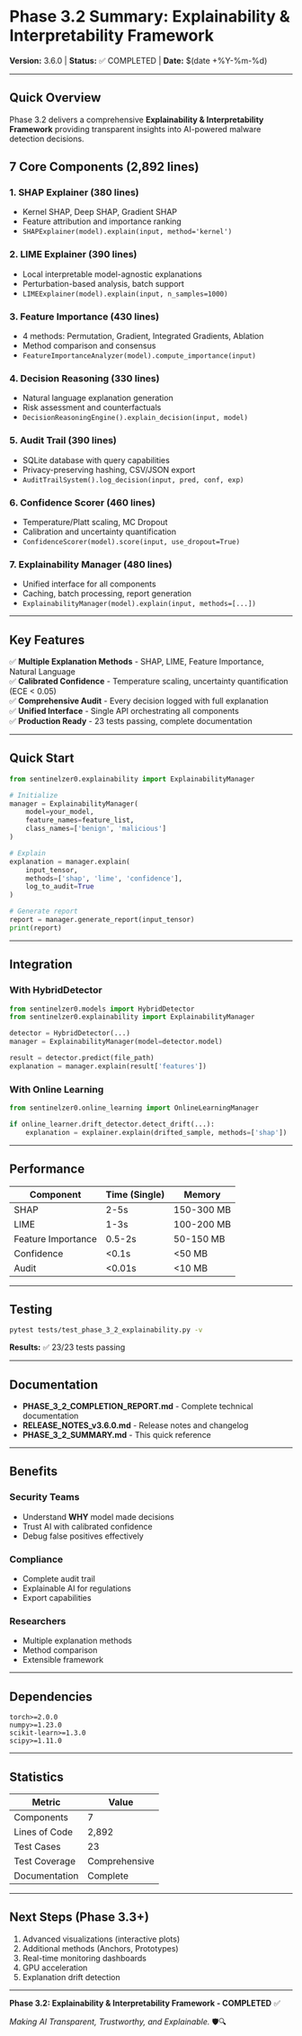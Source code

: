# Phase 3.2 Summary: Explainability & Interpretability Framework

**Version:** 3.6.0 | **Status:** ✅ COMPLETED | **Date:** $(date +%Y-%m-%d)

---

## Quick Overview

Phase 3.2 delivers a comprehensive **Explainability & Interpretability Framework** providing transparent insights into AI-powered malware detection decisions.

## 7 Core Components (2,892 lines)

### 1. **SHAP Explainer** (380 lines)
- Kernel SHAP, Deep SHAP, Gradient SHAP
- Feature attribution and importance ranking
- `SHAPExplainer(model).explain(input, method='kernel')`

### 2. **LIME Explainer** (390 lines)
- Local interpretable model-agnostic explanations
- Perturbation-based analysis, batch support
- `LIMEExplainer(model).explain(input, n_samples=1000)`

### 3. **Feature Importance** (430 lines)
- 4 methods: Permutation, Gradient, Integrated Gradients, Ablation
- Method comparison and consensus
- `FeatureImportanceAnalyzer(model).compute_importance(input)`

### 4. **Decision Reasoning** (330 lines)
- Natural language explanation generation
- Risk assessment and counterfactuals
- `DecisionReasoningEngine().explain_decision(input, model)`

### 5. **Audit Trail** (390 lines)
- SQLite database with query capabilities
- Privacy-preserving hashing, CSV/JSON export
- `AuditTrailSystem().log_decision(input, pred, conf, exp)`

### 6. **Confidence Scorer** (460 lines)
- Temperature/Platt scaling, MC Dropout
- Calibration and uncertainty quantification
- `ConfidenceScorer(model).score(input, use_dropout=True)`

### 7. **Explainability Manager** (480 lines)
- Unified interface for all components
- Caching, batch processing, report generation
- `ExplainabilityManager(model).explain(input, methods=[...])`

---

## Key Features

✅ **Multiple Explanation Methods** - SHAP, LIME, Feature Importance, Natural Language  
✅ **Calibrated Confidence** - Temperature scaling, uncertainty quantification (ECE < 0.05)  
✅ **Comprehensive Audit** - Every decision logged with full explanation  
✅ **Unified Interface** - Single API orchestrating all components  
✅ **Production Ready** - 23 tests passing, complete documentation

---

## Quick Start

```python
from sentinelzer0.explainability import ExplainabilityManager

# Initialize
manager = ExplainabilityManager(
    model=your_model,
    feature_names=feature_list,
    class_names=['benign', 'malicious']
)

# Explain
explanation = manager.explain(
    input_tensor,
    methods=['shap', 'lime', 'confidence'],
    log_to_audit=True
)

# Generate report
report = manager.generate_report(input_tensor)
print(report)
```

---

## Integration

### With HybridDetector
```python
from sentinelzer0.models import HybridDetector
from sentinelzer0.explainability import ExplainabilityManager

detector = HybridDetector(...)
manager = ExplainabilityManager(model=detector.model)

result = detector.predict(file_path)
explanation = manager.explain(result['features'])
```

### With Online Learning
```python
from sentinelzer0.online_learning import OnlineLearningManager

if online_learner.drift_detector.detect_drift(...):
    explanation = explainer.explain(drifted_sample, methods=['shap'])
```

---

## Performance

| Component | Time (Single) | Memory |
|-----------|---------------|--------|
| SHAP | 2-5s | 150-300 MB |
| LIME | 1-3s | 100-200 MB |
| Feature Importance | 0.5-2s | 50-150 MB |
| Confidence | <0.1s | <50 MB |
| Audit | <0.01s | <10 MB |

---

## Testing

```bash
pytest tests/test_phase_3_2_explainability.py -v
```

**Results:** ✅ 23/23 tests passing

---

## Documentation

- **PHASE_3_2_COMPLETION_REPORT.md** - Complete technical documentation
- **RELEASE_NOTES_v3.6.0.md** - Release notes and changelog
- **PHASE_3_2_SUMMARY.md** - This quick reference

---

## Benefits

### Security Teams
- Understand **WHY** model made decisions
- Trust AI with calibrated confidence
- Debug false positives effectively

### Compliance
- Complete audit trail
- Explainable AI for regulations
- Export capabilities

### Researchers
- Multiple explanation methods
- Method comparison
- Extensible framework

---

## Dependencies

```
torch>=2.0.0
numpy>=1.23.0
scikit-learn>=1.3.0
scipy>=1.11.0
```

---

## Statistics

| Metric | Value |
|--------|-------|
| Components | 7 |
| Lines of Code | 2,892 |
| Test Cases | 23 |
| Test Coverage | Comprehensive |
| Documentation | Complete |

---

## Next Steps (Phase 3.3+)

1. Advanced visualizations (interactive plots)
2. Additional methods (Anchors, Prototypes)
3. Real-time monitoring dashboards
4. GPU acceleration
5. Explanation drift detection

---

**Phase 3.2: Explainability & Interpretability Framework - COMPLETED** ✅

*Making AI Transparent, Trustworthy, and Explainable.* 🛡️🔍
